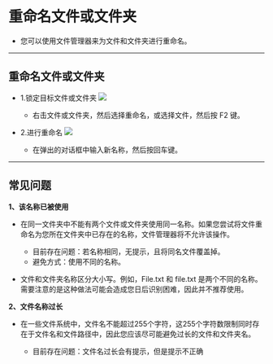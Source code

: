 # 重命名文件或文件夹

- 您可以使用文件管理器来为文件和文件夹进行重命名。

***
## 重命名文件或文件夹

- 1.锁定目标文件或文件夹
![](https://github.com/openthos/desktop-analysis/blob/master/imageView/rename.png)
  - 右击文件或文件夹，然后选择重命名，或选择文件，然后按 F2 键。

- 2.进行重命名
![](https://github.com/openthos/desktop-analysis/blob/master/imageView/rename1.png)
  - 在弹出的对话框中输入新名称，然后按回车键。

***
## 常见问题

**1、该名称已被使用**

- 在同一文件夹中不能有两个文件或文件夹使用同一名称。如果您尝试将文件重命名为您所在文件夹中已存在的名称，文件管理器将不允许该操作。
  
  - 目前存在问题：若名称相同，无提示，且将同名文件覆盖掉。
  - 避免方式：使用不同的名称。

- 文件和文件夹名称区分大小写。例如，File.txt 和 file.txt 是两个不同的名称。需要注意的是这种做法可能会造成您日后识别困难，因此并不推荐使用。

**2、文件名称过长**

- 在一些文件系统中，文件名不能超过255个字符，这255个字符数限制同时存在于文件名和文件路径中，因此您应该尽可能避免过长的文件和文件夹名。
  
  - 目前存在问题：文件名过长会有提示，但是提示不正确

